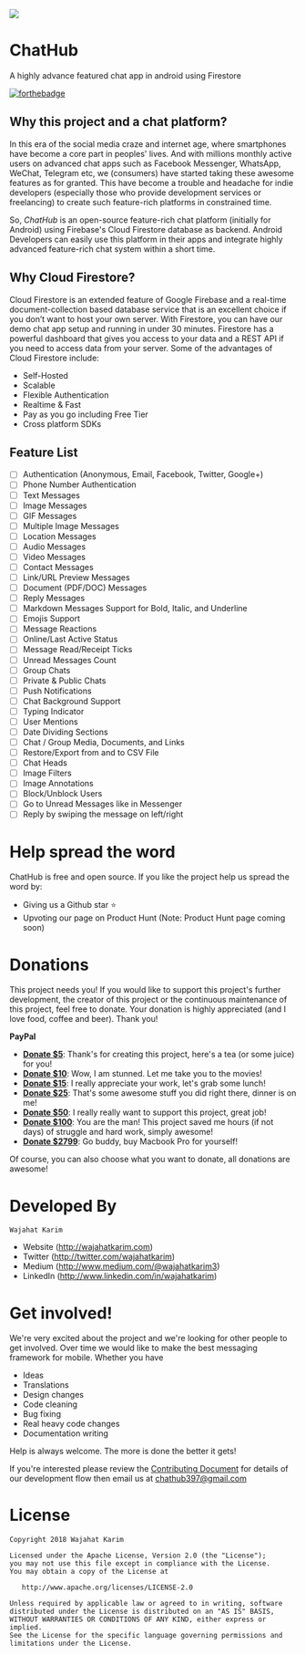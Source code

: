 ![](https://raw.githubusercontent.com/ChatAir/ChatAir-Android/master/ChatAir_Logo.jpg)

# ChatHub
A highly advance featured chat app in android using Firestore

[![forthebadge](https://forthebadge.com/images/badges/built-with-love.svg)](https://wajahatkarim.com)

## Why this project and a chat platform?
In this era of the social media craze and internet age, where smartphones have become a core part in peoples' lives. And with millions monthly active users on advanced chat apps such as Facebook Messenger, WhatsApp, WeChat, Telegram etc, we (consumers) have started taking these awesome features as for granted. This have become a trouble and headache for indie developers (especially those who provide development services or freelancing) to create such feature-rich platforms in constrained time.

So, *ChatHub* is an open-source feature-rich chat platform (initially for Android) using Firebase's Cloud Firestore database as backend. Android Developers can easily use this platform in their apps and integrate highly advanced feature-rich chat system within a short time. 

## Why Cloud Firestore?
Cloud Firestore is an extended feature of Google Firebase and a real-time document-collection based database service that is an excellent choice if you don’t want to host your own server. With Firestore, you can have our demo chat app setup and running in under 30 minutes. Firestore has a powerful dashboard that gives you access to your data and a REST API if you need to access data from your server. Some of the advantages of Cloud Firestore include:
 * Self-Hosted
 * Scalable
 * Flexible Authentication
 * Realtime & Fast
 * Pay as you go including Free Tier
 * Cross platform SDKs

## Feature List

- [ ] Authentication (Anonymous, Email, Facebook, Twitter, Google+)
- [ ] Phone Number Authentication
- [ ] Text Messages
- [ ] Image Messages
- [ ] GIF Messages
- [ ] Multiple Image Messages
- [ ] Location Messages
- [ ] Audio Messages
- [ ] Video Messages
- [ ] Contact Messages
- [ ] Link/URL Preview Messages
- [ ] Document (PDF/DOC) Messages
- [ ] Reply Messages
- [ ] Markdown Messages Support for Bold, Italic, and Underline
- [ ] Emojis Support
- [ ] Message Reactions
- [ ] Online/Last Active Status
- [ ] Message Read/Receipt Ticks
- [ ] Unread Messages Count
- [ ] Group Chats
- [ ] Private & Public Chats
- [ ] Push Notifications
- [ ] Chat Background Support
- [ ] Typing Indicator
- [ ] User Mentions
- [ ] Date Dividing Sections
- [ ] Chat / Group Media, Documents, and Links
- [ ] Restore/Export from and to CSV File
- [ ] Chat Heads
- [ ] Image Filters
- [ ] Image Annotations
- [ ] Block/Unblock Users
- [ ] Go to Unread Messages like in Messenger 
- [ ] Reply by swiping the message on left/right

# Help spread the word

ChatHub is free and open source. If you like the project help us spread the word by:
* Giving us a Github star ⭐
* Upvoting our page on Product Hunt (Note: Product Hunt page coming soon)

# Donations

This project needs you! If you would like to support this project's further development, the creator of this project or the continuous maintenance of this project, feel free to donate. Your donation is highly appreciated (and I love food, coffee and beer). Thank you!

**PayPal**

* **[Donate $5](https://www.paypal.me/WajahatKarim/5)**: Thank's for creating this project, here's a tea (or some juice) for you!
* **[Donate $10](https://www.paypal.me/WajahatKarim/10)**: Wow, I am stunned. Let me take you to the movies!
* **[Donate $15](https://www.paypal.me/WajahatKarim/15)**: I really appreciate your work, let's grab some lunch!
* **[Donate $25](https://www.paypal.me/WajahatKarim/25)**: That's some awesome stuff you did right there, dinner is on me!
* **[Donate $50](https://www.paypal.me/WajahatKarim/50)**: I really really want to support this project, great job!
* **[Donate $100](https://www.paypal.me/WajahatKarim/100)**: You are the man! This project saved me hours (if not days) of struggle and hard work, simply awesome!
* **[Donate $2799](https://www.paypal.me/WajahatKarim/2799)**: Go buddy, buy Macbook Pro for yourself!

Of course, you can also choose what you want to donate, all donations are awesome!

# Developed By

```
Wajahat Karim
```
- Website (http://wajahatkarim.com)
- Twitter (http://twitter.com/wajahatkarim)
- Medium (http://www.medium.com/@wajahatkarim3)
- LinkedIn (http://www.linkedin.com/in/wajahatkarim)

# Get involved!

We're very excited about the project and we're looking for other people to get involved. Over time we would like to make the best messaging framework for mobile. Whether you have 

* Ideas
* Translations
* Design changes
* Code cleaning
* Bug fixing
* Real heavy code changes
* Documentation writing

Help is always welcome. The more is done the better it gets!

If you're interested please review the [Contributing Document](https://github.com/wajahatkarim3/ChatHub/blob/master/Contributions.md) for details of our development flow then email us at chathub397@gmail.com

# License

    Copyright 2018 Wajahat Karim

    Licensed under the Apache License, Version 2.0 (the "License");
    you may not use this file except in compliance with the License.
    You may obtain a copy of the License at

       http://www.apache.org/licenses/LICENSE-2.0

    Unless required by applicable law or agreed to in writing, software
    distributed under the License is distributed on an "AS IS" BASIS,
    WITHOUT WARRANTIES OR CONDITIONS OF ANY KIND, either express or implied.
    See the License for the specific language governing permissions and
    limitations under the License.
